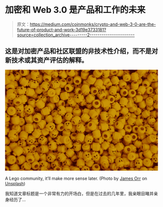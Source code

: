 # 加密和 Web 3.0 是产品和工作的未来

> 原文：<https://medium.com/coinmonks/crypto-and-web-3-0-are-the-future-of-product-and-work-3d19e3733181?source=collection_archive---------2----------------------->

## 这是对加密产品和社区联盟的非技术性介绍，而不是对新技术或其资产评估的解释。

![](img/3a97786c3847eff89887d96d8aca6693.png)

A Lego community, it’ll make more sense later. (Photo by [James Orr](https://unsplash.com/@orrbarone?utm_source=unsplash&utm_medium=referral&utm_content=creditCopyText) on [Unsplash](https://unsplash.com/s/photos/legos?utm_source=unsplash&utm_medium=referral&utm_content=creditCopyText))

我知道文章标题是一个非常有力的开场白，但是在过去的几年里，我亲眼目睹并亲身经历了…